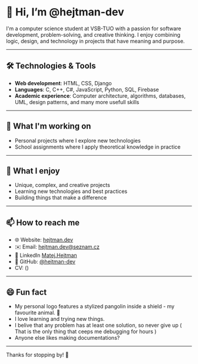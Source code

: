 # 👋 Hi, I’m @hejtman-dev

I'm a computer science student at VSB-TUO with a passion for software development, problem-solving, and creative thinking. I enjoy combining logic, design, and technology in projects that have meaning and purpose.

---

## 🛠️ Technologies & Tools
- **Web development**: HTML, CSS, Django  
- **Languages**: C, C++, C#, JavaScript, Python, SQL, Firebase
- **Academic experience**: Computer architecture, algorithms, databases, UML, design patterns, and many more usefull skills

---

## 🔧 What I'm working on
- Personal projects where I explore new technologies  
- School assignments where I apply theoretical knowledge in practice

---

## 🎯 What I enjoy
- Unique, complex, and creative projects  
- Learning new technologies and best practices  
- Building things that make a difference

---

## 📫 How to reach me
- 🌐 Website: [hejtman.dev]()  
- ✉️ Email: hejtman.dev@seznam.cz
- 💼 LinkedIn [Matej.Hejtman]()  
- 🐍 GitHub: [@hejtman-dev](https://github.com/hejtman-dev)
- CV: ()

---

## 😄 Fun fact
- My personal logo features a stylized pangolin inside a shield - my favourite animal. 🐾
- I love learning and trying new things.
- I belive that any problem has at least one solution, so never give up ( That is the only thing that ceeps me debugging for hours )
- Anyone else likes making documentations?
---

Thanks for stopping by! 🚀
